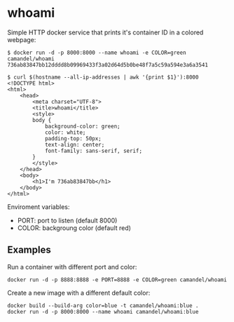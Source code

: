 whoami
======

Simple HTTP docker service that prints it's container ID in a colored webpage:

    $ docker run -d -p 8000:8000 --name whoami -e COLOR=green camandel/whoami
    736ab83847bb12dddd8b09969433f3a02d64d5b0be48f7a5c59a594e3a6a3541
    
    $ curl $(hostname --all-ip-addresses | awk '{print $1}'):8000
    <!DOCTYPE html>
    <html>
        <head>
            <meta charset="UTF-8">
            <title>whoami</title>
            <style>
            body {
                background-color: green;
                color: white;
                padding-top: 50px;
                text-align: center;
                font-family: sans-serif, serif;
            }
            </style>
        </head>
        <body>
            <h1>I'm 736ab83847bb</h1>
        </body>
    </html>

Enviroment variables:
* PORT: port to listen (default 8000)
* COLOR: backgroung color (default red)

## Examples
Run a container with different port and color:
```
docker run -d -p 8888:8888 -e PORT=8888 -e COLOR=green camandel/whoami
```
Create a new image with a different default color:
```
docker build --build-arg color=blue -t camandel/whoami:blue .
docker run -d -p 8000:8000 --name whoami camandel/whoami:blue
```